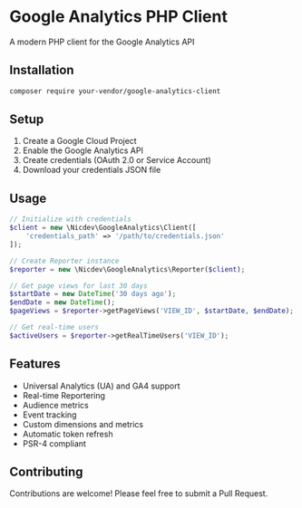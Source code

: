 # Google Analytics PHP Client

A modern PHP client for the Google Analytics API 

## Installation

```bash
composer require your-vendor/google-analytics-client
```

## Setup

1. Create a Google Cloud Project
2. Enable the Google Analytics API
3. Create credentials (OAuth 2.0 or Service Account)
4. Download your credentials JSON file

## Usage

```php
// Initialize with credentials
$client = new \Nicdev\GoogleAnalytics\Client([
    'credentials_path' => '/path/to/credentials.json'
]);

// Create Reporter instance
$reporter = new \Nicdev\GoogleAnalytics\Reporter($client);

// Get page views for last 30 days
$startDate = new DateTime('30 days ago');
$endDate = new DateTime();
$pageViews = $reporter->getPageViews('VIEW_ID', $startDate, $endDate);

// Get real-time users
$activeUsers = $reporter->getRealTimeUsers('VIEW_ID');
```

## Features

- Universal Analytics (UA) and GA4 support
- Real-time Reportering
- Audience metrics
- Event tracking
- Custom dimensions and metrics
- Automatic token refresh
- PSR-4 compliant

## Contributing

Contributions are welcome! Please feel free to submit a Pull Request.